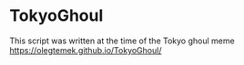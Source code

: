# TokyoGhoul
This script was written at the time of the Tokyo ghoul meme
https://olegtemek.github.io/TokyoGhoul/

